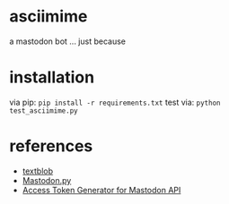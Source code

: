 # asciimime
a mastodon bot ... just because

# installation

via pip: `pip install -r requirements.txt`
test via: `python test_asciimime.py`

# references
* [textblob](https://github.com/sloria/textblob)
* [Mastodon.py](https://github.com/halcy/Mastodon.py)
* [Access Token Generator for Mastodon API](https://takahashim.github.io/mastodon-access-token/)
